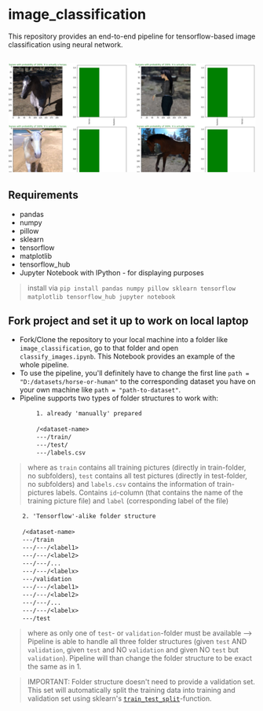 # image_classification
This repository provides an end-to-end pipeline for tensorflow-based image classification using neural network.

<h2 align="center">
  <img src=https://github.com/papstchaka/image_classification/blob/master/assets/prediction_example.jpg alt="Prediction Example" width="800px" />
</h2>

## Requirements
* pandas
* numpy
* pillow
* sklearn
* tensorflow
* matplotlib
* tensorflow_hub
* Jupyter Notebook with IPython - for displaying purposes

> install via `pip install pandas numpy pillow sklearn tensorflow matplotlib tensorflow_hub jupyter notebook`

## Fork project and set it up to work on local laptop
* Fork/Clone the repository to your local machine into a folder like `image_classification`, go to that folder and open `classify_images.ipynb`. This Notebook provides an example of the whole pipeline.
* To use the pipeline, you'll definitely have to change the first line `path = "D:/datasets/horse-or-human"` to the corresponding dataset you have on your own machine like `path = "path-to-dataset"`.
* Pipeline supports two types of folder structures to work with:
```
        1. already 'manually' prepared

        /<dataset-name>
        ---/train/
        ---/test/
        ---/labels.csv
```

> where as `train` contains all training pictures (directly in train-folder, no subfolders), `test` contains all test pictures (directly in test-folder, no subfolders) and `labels.csv` contains the information of train-pictures labels. Contains `id`-column (that contains the name of the training picture file) and `label` (corresponding label of the file)

```
    2. 'Tensorflow'-alike folder structure

    /<dataset-name>
    ---/train
    ---/---/<label1>
    ---/---/<label2>
    ---/---/...
    ---/---/<labelx>
    ---/validation
    ---/---/<label1>
    ---/---/<label2>
    ---/---/...
    ---/---/<labelx>
    ---/test
```

> where as only one of `test`- or `validation`-folder must be available --> Pipeline is able to handle all three folder structures (given `test` AND `validation`, given `test` and NO `validation` and given NO `test` but `validation`).
> Pipeline will than change the folder structure to be exact the same as in 1.

> IMPORTANT: Folder structure doesn't need to provide a validation set. This set will automatically split the training data into training and validation set using sklearn's <a href="https://scikit-learn.org/stable/modules/generated/sklearn.model_selection.train_test_split.html" target="_blank">`train_test_split`</a>-function.